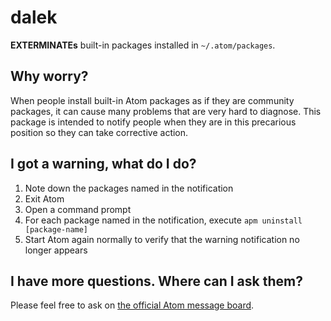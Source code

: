 # dalek

**EXTERMINATEs** built-in packages installed in `~/.atom/packages`.

## Why worry?

When people install built-in Atom packages as if they are community packages, it can cause many problems that are very hard to diagnose. This package is intended to notify people when they are in this precarious position so they can take corrective action.

## I got a warning, what do I do?

1. Note down the packages named in the notification
1. Exit Atom
1. Open a command prompt
1. For each package named in the notification, execute `apm uninstall [package-name]`
1. Start Atom again normally to verify that the warning notification no longer appears

## I have more questions. Where can I ask them?

Please feel free to ask on [the official Atom message board](https://discuss.atom.io/c/support).
